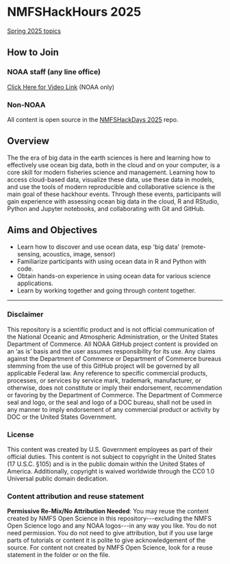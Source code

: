 # NMFSHackHours 2025

[Spring 2025 topics](https://nmfs-opensci.github.io/NMFSHackDays-2025/)

## How to Join

### NOAA staff (any line office)

[Click Here for Video Link](https://docs.google.com/document/d/15Wu28DGDKNsdQmW5yuFd3JJuUSn91HFxCEb3dqPxYcs/edit?usp=sharing) (NOAA only)

### Non-NOAA

All content is open source in the [NMFSHackDays 2025](https://github.com/nmfs-opensci/nmfshackdays-2025) repo.

## Overview

The the era of big data in the earth sciences is here and learning how to effectively use ocean big data, both in the cloud and on your computer, is a core skill for modern fisheries science and management. Learning how to access cloud-based data, visualize these data, use these data in models, and use the tools of modern reproducible and collaborative science is the main goal of these hackhour events. Through these events, participants will gain experience with assessing ocean big data in the cloud, R and RStudio, Python and Jupyter notebooks, and collaborating with Git and GitHub. 

## Aims and Objectives

* Learn how to discover and use ocean data, esp 'big data' (remote-sensing, acoustics, image, sensor)
* Familiarize participants with using ocean data in R and Python with code. 
* Obtain hands-on experience in using ocean data for various science applications.
* Learn by working together and going through content together.

<hr>

### Disclaimer

This repository is a scientific product and is not official communication of the National Oceanic and Atmospheric Administration, or the United States Department of Commerce. All NOAA GitHub project content is provided on an ‘as is’ basis and the user assumes responsibility for its use. Any claims against the Department of Commerce or Department of Commerce bureaus stemming from the use of this GitHub project will be governed by all applicable Federal law. Any reference to specific commercial products, processes, or services by service mark, trademark, manufacturer, or otherwise, does not constitute or imply their endorsement, recommendation or favoring by the Department of Commerce. The Department of Commerce seal and logo, or the seal and logo of a DOC bureau, shall not be used in any manner to imply endorsement of any commercial product or activity by DOC or the United States Government.

### License

This content was created by U.S. Government employees as part of their official duties. This content is not subject to copyright in the United States (17 U.S.C. §105) and is in the public domain within the United States of America. Additionally, copyright is waived worldwide through the CC0 1.0 Universal public domain dedication.

### Content attribution and reuse statement

**Permissive Re-Mix/No Attribution Needed**: You may reuse the content created by NMFS Open Science in this repository---excluding the NMFS Open Science logo and any NOAA logos---in any way you like. You do not need permission. You do not need to give attribution, but if you use large parts of tutorials or content it is polite to give acknowledgement of the source. For content not created by NMFS Open Science, look for a reuse statement in the folder or on the file.

